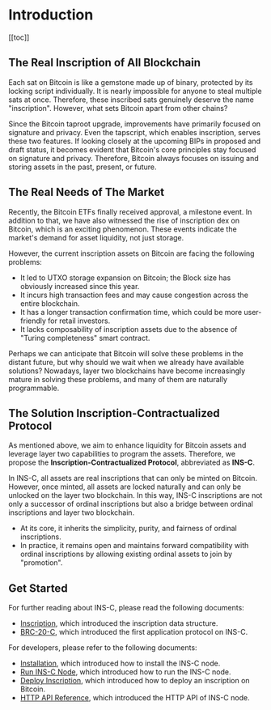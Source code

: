# Introduction

[[toc]]


## The Real Inscription of All Blockchain

Each sat on Bitcoin is like a gemstone made up of binary, protected by its locking script individually. It is nearly impossible for anyone to steal multiple sats at once. Therefore, these inscribed sats genuinely deserve the name "inscription". However, what sets Bitcoin apart from other chains?

Since the Bitcoin taproot upgrade, improvements have primarily focused on signature and privacy. Even the tapscript, which enables inscription, serves these two features. If looking closely at the upcoming BIPs in proposed and draft status, it becomes evident that Bitcoin's core principles stay focused on signature and privacy. Therefore, Bitcoin always focuses on issuing and storing assets in the past, present, or future.


## The Real Needs of The Market

Recently, the Bitcoin ETFs finally received approval, a milestone event. In addition to that, we have also witnessed the rise of inscription dex on Bitcoin, which is an exciting phenomenon. These events indicate the market's demand for asset liquidity, not just storage.

However, the current inscription assets on Bitcoin are facing the following problems:

- It led to UTXO storage expansion on Bitcoin; the Block size has obviously increased since this year.
- It incurs high transaction fees and may cause congestion across the entire blockchain.
- It has a longer transaction confirmation time, which could be more user-friendly for retail investors.
- It lacks composability of inscription assets due to the absence of "Turing completeness" smart contract.

Perhaps we can anticipate that Bitcoin will solve these problems in the distant future, but why should we wait when we already have available solutions? Nowadays, layer two blockchains have become increasingly mature in solving these problems, and many of them are naturally programmable.


## The Solution Inscription-Contractualized Protocol

As mentioned above, we aim to enhance liquidity for Bitcoin assets and leverage layer two capabilities to program the assets. Therefore, we propose the **Inscription-Contractualized Protocol**, abbreviated as **INS-C**.

In INS-C, all assets are real inscriptions that can only be minted on Bitcoin. However, once minted, all assets are locked naturally and can only be unlocked on the layer two blockchain. In this way, INS-C inscriptions are not only a successor of ordinal inscriptions but also a bridge between ordinal inscriptions and layer two blockchain.

- At its core, it inherits the simplicity, purity, and fairness of ordinal inscriptions.
- In practice, it remains open and maintains forward compatibility with ordinal inscriptions by allowing existing ordinal assets to join by "promotion".


## Get Started

For further reading about INS-C, please read the following documents:

- [Inscription](./data-structure/inscription.md), which introduced the inscription data structure.
- [BRC-20-C](./application-protocol/brc-20-c.md), which introduced the first application protocol on INS-C.

For developers, please refer to the following documents:

- [Installation](./node-guide/installation.md), which introduced how to install the INS-C node.
- [Run INS-C Node](./node-guide/run-node.md), which introduced how to run the INS-C node.
- [Deploy Inscription](./node-guide/deploy-inscription.md), which introduced how to deploy an inscription on Bitcoin.
- [HTTP API Reference](./node-guide/http-api.md), which introduced the HTTP API of INS-C node.
